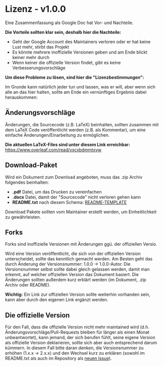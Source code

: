 # Lizenz - v1.0.0

Eine Zusammenfassung als Google Doc hat Vor- und Nachteile.

**Die Vorteile sollten klar sein, deshalb hier die Nachteile:**

-   Geht der Google Account des Maintainers verloren oder er hat keine Lust mehr, stirbt das Projekt
-   Es könnte mehrere inoffizielle Versionen geben und am Ende blickt keiner mehr durch
-   Wenn keiner die offizielle Version findet, gibt es keine Verbesserungsvorschläge

**Um diese Probleme zu lösen, sind hier die "Lizenzbestimmungen":**

Im Grunde kann natürlich jeder tun und lassen, was er will, aber wenn sich alle an das hier halten, sollte am Ende ein vernünftiges Ergebnis dabei herauskommen:

## Änderungsvorschläge

Änderungen, die Sourcecode (z.B. LaTeX) beinhalten, sollten zusammen mit dem LaTeX Code veröffentlicht werden (z.B. als Kommentar), um eine einfache Änderungen/Einarbeitung zu ermöglichen.

**Die aktuellen LaTeX-Files sind unter diesem Link erreichbar:**<br>
https://www.overleaf.com/read/vxcxbdmmtxyw

## Download-Paket

Wird ein Dokument zum Download angeboten, muss das .zip Archiv folgendes beinhalten:

-   **.pdf** Datei, um das Drucken zu vereinfachen
-   **.docx** Datei, damit der "Sourcecode” nicht verloren gehen kann
-   **README.txt** nach diesem Schema: [README-TEMPLATE](README-TEMPLATE.md)

Download Pakete sollten vom Maintainer erstellt werden, um Einheitlichkeit zu gewährleisten.

## Forks

Forks sind inoffizielle Versionen mit Änderungen ggü. der offiziellen Versio.

Wird eine Version veröffentlicht, die sich von der offiziellen Version unterscheidet, sollte das kenntlich gemacht werden. Am Besten geht das durch Änderung der Versionsnummer: 1.0.0 -> 1.0.0-Autor. Die Versionsnummer selbst sollte dabei gleich gelassen werden, damit man erkennt, auf welcher offiziellen Version das Dokument basiert. Die Änderungen sollten außerdem kurz erklärt werden (im Dokument, .zip Archiv oder README).

**Wichtig:** Ein Link zur offiziellen Version sollte weiterhin vorhanden sein, kann aber durch den eigenen Link ergänzt werden.

## Die offizielle Version

Für den Fall, dass die offizielle Version nicht mehr maintained wird (d.h. Änderungsvorschläge/Pull-Requests bleiben für länger als einen Monat unbeantwortet), kann jemand, der sich berufen fühlt, seine eigene Version als offizielle Version deklarieren, sollte sich aber auch entsprechend darum kümmern. In diesem Fall bitte daran denken, die Versionsnummer zu erhöhen (1.x.x -> 2.x.x) und den Wechsel kurz zu erklären (sowohl im README.txt als auch im Repository als [neuen Issue](../../issues/new)).
